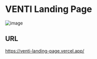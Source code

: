# VENTI Landing Page

![image](https://user-images.githubusercontent.com/78165538/153897082-8e769616-f21b-4178-bcf8-b6fe60abe3a7.png)

## URL

https://venti-landing-page.vercel.app/

